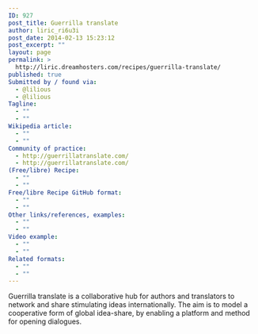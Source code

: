```yaml
---
ID: 927
post_title: Guerrilla translate
author: liric_ri6u3i
post_date: 2014-02-13 15:23:12
post_excerpt: ""
layout: page
permalink: >
  http://liric.dreamhosters.com/recipes/guerrilla-translate/
published: true
Submitted by / found via:
  - @lilious
  - @lilious
Tagline:
  - ""
  - ""
Wikipedia article:
  - ""
  - ""
Community of practice:
  - http://guerrillatranslate.com/
  - http://guerrillatranslate.com/
(Free/libre) Recipe:
  - ""
  - ""
Free/libre Recipe GitHub format:
  - ""
  - ""
Other links/references, examples:
  - ""
  - ""
Video example:
  - ""
  - ""
Related formats:
  - ""
  - ""
---
```

Guerrilla translate is a collaborative hub for authors and translators to network and share stimulating ideas internationally. The aim is to model a cooperative form of global idea-share, by enabling a platform and method for opening dialogues.